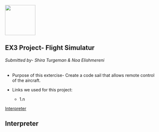  <img src="https://upload.wikimedia.org/wikipedia/commons/3/34/FlightGear_Logo.svg" width="100" height="100">

## EX3 Project- Flight Simulatur 

###### Submitted by- Shira Turgeman & Noa Elishmereni

* Purpose of this extercise-
Create a code sail that allows remote control of the aircraft.

* Links we used for this project:
   * 1.n



‫‪[Interpreter](#Interpreter)






## Interpreter
